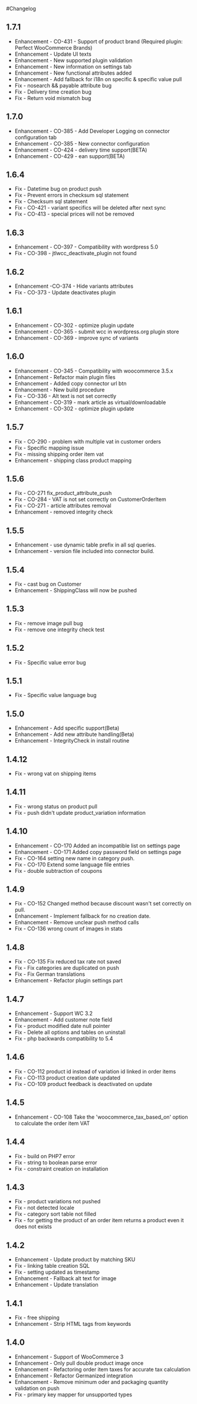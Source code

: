 #Changelog

## 1.7.1
* Enhancement - CO-431 - Support of product brand (Required plugin: Perfect WooCommerce Brands)
* Enhancement - Update UI texts
* Enhancement - New supported plugin validation
* Enhancement - New information on settings tab
* Enhancement - New functional attributes added
* Enhancement - Add fallback for i18n on specific & specific value pull
* Fix - nosearch && payable attribute bug
* Fix - Delivery time creation bug
* Fix - Return void mismatch bug

## 1.7.0
* Enhancement - CO-385 - Add Developer Logging on connector configuration tab
* Enhancement - CO-385 - New connector configuration
* Enhancement - CO-424 - delivery time support(BETA)
* Enhancement - CO-429 - ean support(BETA)

## 1.6.4
* Fix - Datetime bug on product push
* Fix - Prevent errors in checksum sql statement
* Fix - Checksum sql statement
* Fix - CO-421 - variant specifics will be deleted after next sync
* Fix - CO-413 - special prices will not be removed

## 1.6.3
* Enhancement - CO-397 - Compatibility with wordpress 5.0
* Fix - CO-398 - jtlwcc_deactivate_plugin not found

## 1.6.2
* Enhancement -CO-374 - Hide variants attributes
* Fix - CO-373 - Update deactivates plugin

## 1.6.1
* Enhancement - CO-302 - optimize plugin update
* Enhancement - CO-365 - submit wcc in wordpress.org plugin store
* Enhancement - CO-369 - improve sync of variants

## 1.6.0
* Enhancement - CO-345 - Compatibility with woocommerce 3.5.x 
* Enhancement - Refactor main plugin files
* Enhancement - Added copy connector url btn
* Enhancement - New build procedure
* Fix - CO-336 - Alt text is not set correctly
* Enhancement - CO-319 - mark article as virtual/downloadable
* Enhancement - CO-302 - optimize plugin update

## 1.5.7
*  Fix - CO-290 - problem with multiple vat in customer orders
*  Fix - Specific mapping issue
*  Fix - missing shipping order item vat
*  Enhancement - shipping class product mapping

## 1.5.6
* Fix - CO-271 fix_product_attribute_push
* Fix - CO-284 - VAT is not set correctly on CustomerOrderItem
* Fix - CO-271 - article attributes removal
* Enhancement - removed integrity check

## 1.5.5
* Enhancement - use dynamic table prefix in all sql queries.
* Enhancement - version file included into connector build.

## 1.5.4 
* Fix - cast bug on Customer
* Enhancement - ShippingClass will now be pushed

## 1.5.3
* Fix - remove image pull bug
* Fix - remove one integrity check test

## 1.5.2
* Fix - Specific value error bug

## 1.5.1
* Fix - Specific value language bug

## 1.5.0
* Enhancement - Add specific support(Beta)
* Enhancement - Add new attribute handling(Beta)
* Enhancement - IntegrityCheck in install routine

## 1.4.12
* Fix - wrong vat on shipping items

## 1.4.11
* Fix - wrong status on product pull
* Fix - push didn't update product_variation information

## 1.4.10 
* Enhancement - CO-170 Added an incompatible list on settings page
* Enhancement - CO-171 Added copy password field on settings page
* Fix - CO-164 setting new name in category push.
* Fix - CO-170 Extend some language file entries
* Fix - double subtraction of coupons

## 1.4.9
* Fix - CO-152 Changed method because discount wasn't set correctly on pull.
* Enhancement - Implement fallback for no creation date.
* Enhancement - Remove unclear push method calls
* Fix - CO-136 wrong count of images in stats

## 1.4.8
* Fix - CO-135 Fix reduced tax rate not saved
* Fix - Fix categories are duplicated on push
* Fix - Fix German translations
* Enhancement - Refactor plugin settings part

## 1.4.7
* Enhancement - Support WC 3.2
* Enhancement - Add customer note field
* Fix - product modified date null pointer
* Fix - Delete all options and tables on uninstall
* Fix - php backwards compatibility to 5.4

## 1.4.6
* Fix - CO-112 product id instead of variation id linked in order items
* Fix - CO-113 product creation date updated
* Fix - CO-109 product feedback is deactivated on update

## 1.4.5
* Enhancement - CO-108 Take the 'woocommerce_tax_based_on' option to calculate the order item VAT

## 1.4.4
* Fix - build on PHP7 error
* Fix - string to boolean parse error
* Fix - constraint creation on installation

## 1.4.3
* Fix - product variations not pushed
* Fix - not detected locale
* Fix - category sort table not filled
* Fix - for getting the product of an order item returns a product even it does not exists

## 1.4.2
* Enhancement - Update product by matching SKU
* Fix - linking table creation SQL
* Fix - setting updated as timestamp
* Enhancement - Fallback alt text for image
* Enhancement - Update translation

## 1.4.1
* Fix - free shipping
* Enhancement - Strip HTML tags from keywords

## 1.4.0
* Enhancement - Support of WooCommerce 3
* Enhancement - Only pull double product image once
* Enhancement - Refactoring order item taxes for accurate tax calculation
* Enhancement - Refactor Germanized integration
* Enhancement - Remove minimum oder and packaging quantity validation on push
* Fix - primary key mapper for unsupported types